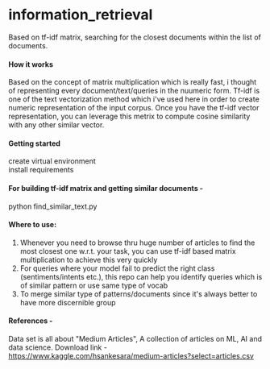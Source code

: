 # information_retrieval
Based on tf-idf matrix, searching for the closest documents within the list of documents.

#### How it works
Based on the concept of matrix multiplication which is really fast, i thought of representing every document/text/queries in the nuumeric form. Tf-idf is one of the text vectorization method which i've used here in order to create numeric representation of the input corpus. Once you have the tf-idf vector representation, you can leverage this metrix to compute cosine similarity with any other similar vector. 

#### Getting started
create virtual environment<br>
install requirements

#### For building tf-idf matrix and getting similar documents - 
python find_similar_text.py

#### Where to use:
1) Whenever you need to browse thru huge number of articles to find the most closest one w.r.t. your task, you can use tf-idf based matrix multiplication to achieve this very quickly
2) For queries where your model fail to predict the right class (sentiments/intents etc.), this repo can help you identify queries which is of similar pattern or use same type of vocab
3) To merge similar type of patterns/documents since it's always better to have more discernible group

#### References - 
Data set is all about "Medium Articles", A collection of articles on ML, AI and data science. Download link - https://www.kaggle.com/hsankesara/medium-articles?select=articles.csv


